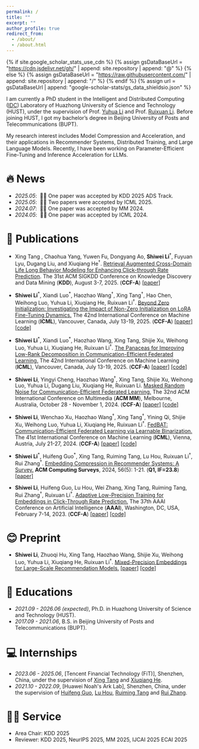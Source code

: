```yaml
---
permalink: /
title: ""
excerpt: ""
author_profile: true
redirect_from: 
  - /about/
  - /about.html
---
```


{% if site.google_scholar_stats_use_cdn %}
{% assign gsDataBaseUrl = "https://cdn.jsdelivr.net/gh/" | append: site.repository | append: "@" %}
{% else %}
{% assign gsDataBaseUrl = "https://raw.githubusercontent.com/" | append: site.repository | append: "/" %}
{% endif %}
{% assign url = gsDataBaseUrl | append: "google-scholar-stats/gs_data_shieldsio.json" %}

<span class='anchor' id='about-me'></span>

I am currently a PhD student in the Intelligent and Distributed Computing ([IDC](https://idc.hust.edu.cn/index.htm)) Laboratory of Huazhong University of Science and Technology (HUST), 
under the supervision of Prof. [Yuhua Li](https://idc.hust.edu.cn/yhli/index.html) and Prof. [Ruixuan Li](https://idc.hust.edu.cn/rxli/index.htm). Before joining HUST, I got my bachelor’s degree in Beijing University of Posts and Telecommunications (BUPT).

My research interest includes Model Compression and Acceleration, and their applications in Recommender Systems, Distributed Training, and Large Language Models. Recently, I have been working on Parameter-Efficient Fine-Tuning and Inference Acceleration for LLMs.

# 🔥 News
- *2025.05*: &nbsp;🎉🎉 One paper was accepted by KDD 2025 ADS Track.
- *2025.05*: &nbsp;🎉🎉 Two papers were accepted by ICML 2025.
- *2024.07*: &nbsp;🎉🎉 One paper was accepted by MM 2024.
- *2024.05*: &nbsp;🎉🎉 One paper was accepted by ICML 2024. 

# 📝 Publications 
- Xing Tang , Chaohua Yang, Yuwen Fu, Dongyang Ao, **Shiwei Li**<sup>†</sup>, Fuyuan Lyu, Dugang Liu, and Xiuqiang He<sup>†</sup>. <u>Retrieval Augmented Cross-Domain Life Long Behavior Modeling for Enhancing Click-through Rate Prediction</u>. The 31st ACM SIGKDD Conference on Knowledge Discovery and Data Mining (**KDD**), August 3-7, 2025. (**CCF-A**) [[paper]](https://arxiv.org/abs)
- **Shiwei Li**<sup>\*</sup>, Xiandi Luo<sup>\*</sup>, Haozhao Wang<sup>†</sup>, Xing Tang<sup>†</sup>, Hao Chen, Weihong Luo, Yuhua Li, Xiuqiang He, Ruixuan Li<sup>†</sup>. <u>Beyond Zero Initialization: Investigating the Impact of Non-Zero Initialization on LoRA Fine-Tuning Dynamics.</u> The 42nd International Conference on Machine Learning (**ICML**), Vancouver, Canada, July 13-19, 2025. (**CCF-A**) [[paper]](https://arxiv.org/abs) [[code]](https://github.com/Leopold1423/non_zero_lora-icml25)
- **Shiwei Li**<sup>\*</sup>, Xiandi Luo<sup>\*</sup>, Haozhao Wang, Xing Tang, Shijie Xu, Weihong Luo, Yuhua Li, Xiuqiang He, Ruixuan Li<sup>†</sup>. <u>The Panaceas for Improving Low-Rank Decomposition in Communication-Efficient Federated Learning.</u> The 42nd International Conference on Machine Learning (**ICML**), Vancouver, Canada, July 13-19, 2025. (**CCF-A**) [[paper]](https://arxiv.org/abs) [[code]](https://github.com/Leopold1423/fedmud-icml25)

- **Shiwei Li**, Yingyi Cheng, Haozhao Wang<sup>†</sup>, Xing Tang, Shijie Xu, Weihong Luo, Yuhua Li, Dugang Liu, Xiuqiang He, Ruixuan Li. <u>Masked Random Noise for Communication-Efficient Federated Learning.</u> The 32nd ACM International Conference on Multimedia (**ACM MM**), Melbourne, Australia, October 28 - November 1, 2024. (**CCF-A**) [[paper]](https://arxiv.org/abs/2408.03220) [[code]](https://github.com/Leopold1423/fedmrn-mm24)
- **Shiwei Li**, Wenchao Xu, Haozhao Wang<sup>†</sup>, Xing Tang<sup>†</sup>, Yining Qi, Shijie Xu, Weihong Luo, Yuhua Li, Xiuqiang He, Ruixuan Li<sup>†</sup>. <u>FedBAT: Communication-Efficient Federated Learning via Learnable Binarization.</u> The 41st International Conference on Machine Learning (**ICML**), Vienna, Austria, July 21-27, 2024. (**CCF-A**) [[paper]](https://arxiv.org/abs/2408.03215) [[code]](https://github.com/Leopold1423/fedbat-icml24)

- **Shiwei Li**<sup>\*</sup>, Huifeng Guo<sup>\*</sup>, Xing Tang, Ruiming Tang, Lu Hou, Ruixuan Li<sup>†</sup>, Rui Zhang<sup>†</sup>. <u>Embedding Compression in Recommender Systems: A Survey.</u> **ACM Computing Surveys**, 2024, 56(5): 1-21. (**Q1, IF=23.8**) [[paper]](https://arxiv.org/abs/2408.02304) 
- **Shiwei Li**, Huifeng Guo, Lu Hou, Wei Zhang, Xing Tang, Ruiming Tang, Rui Zhang<sup>†</sup>, Ruixuan Li<sup>†</sup>. <u>Adaptive Low-Precision Training for Embeddings in Click-Through Rate Prediction.</u> The 37th AAAI Conference on Artificial Intelligence (**AAAI**), Washington, DC, USA, February 7-14, 2023. (**CCF-A**) [[paper]](https://arxiv.org/abs/2212.05735) [[code]](https://github.com/Leopold1423/alpt-aaai23)

# 😊 Preprint 
- **Shiwei Li**, Zhuoqi Hu, Xing Tang, Haozhao Wang, Shijie Xu, Weihong Luo, Yuhua Li, Xiuqiang He, Ruixuan Li<sup>†</sup>. <u>Mixed-Precision Embeddings for Large-Scale Recommendation Models.</u> [[paper]](https://arxiv.org/abs/2409.20305) [[code]](https://github.com/Leopold1423/mpe)

<!-- # 🎖 Honors and Awards
- *2021.10* Lorem ipsum dolor sit amet, consectetur adipiscing elit. Vivamus ornare aliquet ipsum, ac tempus justo dapibus sit amet. 
- *2021.09* Lorem ipsum dolor sit amet, consectetur adipiscing elit. Vivamus ornare aliquet ipsum, ac tempus justo dapibus sit amet.  -->

# 📖 Educations
- *2021.09 - 2026.06 (expected)*, Ph.D. in Huazhong University of Science and Technology (HUST).
- *2017.09 - 2021.06*, B.S. in Beijing University of Posts and Telecommunications (BUPT). 

# 💻 Internships
- *2023.06 - 2025.06*, [Tencent Financial Technology (FiT)], Shenzhen, China, under the supervision of [Xing Tang](https://xingt-tang.github.io/) and [Xiuqiang He](https://he-xiuqiang.github.io/).
- *2021.10 - 2022.09*, [Huawei Noah's Ark Lab], Shenzhen, China, under the supervision of [Huifeng Guo](https://scholar.google.com/citations?user=jlBcPn8AAAAJ&hl=zh-CN), [Lu Hou](https://houlu369.github.io/), [Ruiming Tang](https://scholar.google.com/citations?user=fUtHww0AAAAJ&hl=zh-CN) and [Rui Zhang](https://www.ruizhang.info/).
  
# 👨‍💻 Service
- Area Chair: KDD 2025
- Reviewer: KDD 2025, NeurIPS 2025, MM 2025, IJCAI 2025 ECAI 2025
